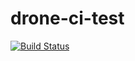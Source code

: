 # drone-ci-test
[![Build Status](https://cloud.drone.io/api/badges/rafnixg/drone-ci-test/status.svg?ref=refs/heads/main)](https://cloud.drone.io/rafnixg/drone-ci-test)
